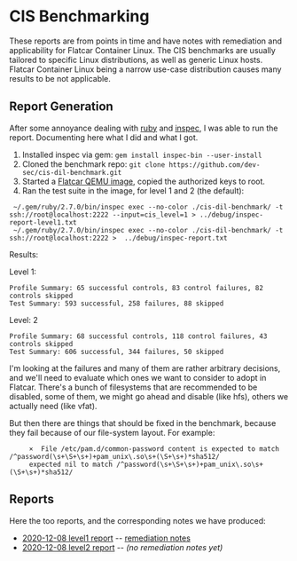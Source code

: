 # CIS Benchmarking

These reports are from points in time and have notes with remediation and applicability for Flatcar Container Linux.
The CIS benchmarks are usually tailored to specific Linux distributions, as well as generic Linux hosts.
Flatcar Container Linux being a narrow use-case distribution causes many results to be not applicable.

## Report Generation

After some annoyance dealing with [ruby](https://www.ruby-lang.org/) and [inspec](https://www.inspec.io/downloads/), I was able to run the report. Documenting here what I did and what I got.

1. Installed inspec via gem: `gem install inspec-bin --user-install`
2. Cloned the benchmark repo: `git clone https://github.com/dev-sec/cis-dil-benchmark.git`
3. Started a [Flatcar QEMU image](https://www.flatcar.org/docs/latest/reference/developer-guides/sdk-modifying-flatcar/), copied the authorized keys to root.
4. Ran the test suite in the image, for level 1 and 2 (the default):

```shell
 ~/.gem/ruby/2.7.0/bin/inspec exec --no-color ./cis-dil-benchmark/ -t ssh://root@localhost:2222 --input=cis_level=1 > ../debug/inspec-report-level1.txt
 ~/.gem/ruby/2.7.0/bin/inspec exec --no-color ./cis-dil-benchmark/ -t ssh://root@localhost:2222 >  ../debug/inspec-report.txt
```

Results:

Level 1:

```text
Profile Summary: 65 successful controls, 83 control failures, 82 controls skipped
Test Summary: 593 successful, 258 failures, 88 skipped
```

Level: 2

```text
Profile Summary: 68 successful controls, 118 control failures, 43 controls skipped
Test Summary: 606 successful, 344 failures, 50 skipped
```

I'm looking at the failures and many of them are rather arbitrary decisions, and we'll need to evaluate which ones we want to consider to adopt in Flatcar.  There's a bunch of filesystems that are recommended to be disabled, some of them, we might go ahead and disable (like hfs), others we actually need (like vfat).

But then there are things that should be fixed in the benchmark, because they fail because of our file-system layout. For example:

```text
     ×  File /etc/pam.d/common-password content is expected to match /^password(\s+\S+\s+)+pam_unix\.so\s+(\S+\s+)*sha512/
     expected nil to match /^password(\s+\S+\s+)+pam_unix\.so\s+(\S+\s+)*sha512/
```

## Reports

Here the too reports, and the corresponding notes we have produced:

* [2020-12-08 level1 report](./inspec-report-level1-root-2020-12-08.txt) -- [remediation notes](./level1-remediation_notes-2020-12-08.md)
* [2020-12-08 level2 report](./inspec-report-level2-root-2020-12-08.txt) -- _(no remediation notes yet)_
